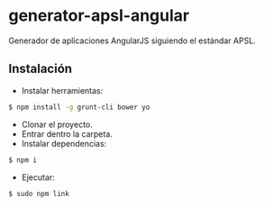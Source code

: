 # generator-apsl-angular

Generador de aplicaciones AngularJS siguiendo el estándar APSL.

## Instalación

- Instalar herramientas:
```bash
$ npm install -g grunt-cli bower yo
```
- Clonar el proyecto.
- Entrar dentro la carpeta.
- Instalar dependencias:
```bash
$ npm i
```
- Ejecutar:
```bash
$ sudo npm link
```
